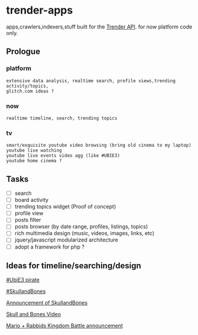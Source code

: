 # trender-apps
apps,crawlers,indexers,stuff built for the [Trender API](https://github.com/0xae/trender).
for now platform code only.

## Prologue 
### platform 
    extensive data analysis, realtime search, profile views,trending activity/topics,
    glitch.com ideas ?
    
### now 
    realtime timeline, search, trending topics
    
### tv 
    smart/exquisite youtube video browsing (bring old cinema to my laptop)
    youtube live watching
    youtube live events video agg (like #UBIE3)
    youtube home cinema ?

## Tasks

- [ ] search
- [ ] board activity
- [ ] trending topics widget (Proof of concept)
- [ ] profile view
- [ ] posts filter
- [ ] posts browser (by date range, profiles, listings, topics)
- [ ] rich multimedia design  (music, videos, images, links, etc)
- [ ] jquery/javascript modularized architecture
- [ ] adopt a framework for php ?

## Ideas for timeline/searching/design
[#UbiE3 pirate](https://twitter.com/search?q=%23UbiE3%20pirate&src=typd)

[#SkullandBones](https://twitter.com/hashtag/SkullandBones?src=hash)

[Announcement of SkullandBones](https://www.polygon.com/e3/2017/6/12/15785604/skull-and-bones-ubisofts-new-multiplayer-pirate-game-announced)

[Skull and Bones Video](https://www.youtube.com/watch?v=u-YsFiil8yY)

[Mario + Rabbids Kingdom Battle announcement](https://twitter.com/search?q=%22Rabbids%20Kingdom%20Battle%22&src=tren)
